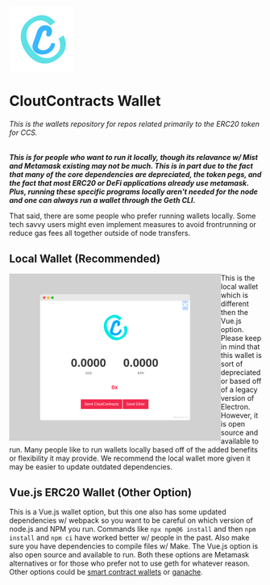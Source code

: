![CCSLOGO](https://raw.githubusercontent.com/CloutContracts/cloutcontracts.github.io/main/assets/images/c-128x128.png)
# CloutContracts Wallet
###### This is the wallets repository for repos related primarily to the ERC20 token for CCS. 

***This is for people who want to run it locally, though its relavance w/ Mist and Metamask existing may not be much. This is in part due to the fact that many of the core dependencies are depreciated, the token pegs, and the fact that most ERC20 or DeFi applications already use metamask. Plus, running these specific programs locally aren't needed for the node and one can always run a wallet through the Geth CLI.***

That said, there are some people who prefer running wallets locally. Some tech savvy users might even implement measures to avoid frontrunning or reduce gas fees all together outside of node transfers.

## Local Wallet (Recommended)
<img align="left" width="420" src="https://raw.githubusercontent.com/CloutContracts/Wallet/master/Local%20Wallet/images/Preview_image.png"> 
This is the local wallet which is different then the Vue.js option. Please keep in mind that this wallet is sort of depreciated or based off of a legacy version of Electron. However, it is open source and available to run. Many people like to run wallets locally based off of the added benefits or flexibility it may provide. We recommend the local wallet more given it may be easier to update outdated dependencies.

## Vue.js ERC20 Wallet (Other Option)
This is a Vue.js wallet option, but this one also has some updated dependencies w/ webpack so you want to be careful on which version of node.js and NPM you run. Commands like `npx npm@6 install` and then `npm install` and `npm ci` have worked better w/ people in the past. Also make sure you have dependencies to compile files w/ Make. The Vue.js option is also open source and available to run. Both these options are Metamask alternatives or for those who prefer not to use geth for whatever reason. Other options could be [smart contract wallets](https://github.com/cipherzzz/erc20-megawallet) or [ganache](https://github.com/trufflesuite/ganache-ui).

